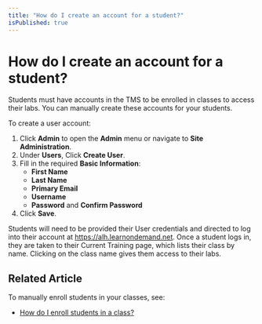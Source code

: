 ```yaml
---
title: "How do I create an account for a student?"
isPublished: true
---
```


# How do I create an account for a student?

Students must have accounts in the TMS to be enrolled in classes to access their labs. You can manually create these accounts for your students.

To create a user account:
1. Click **Admin** to open the **Admin** menu or navigate to **Site Administration**. 
1. Under **Users**, Click **Create User**.
1. Fill in the required **Basic Information**:
    - **First Name**
    - **Last Name**
    - **Primary Email**
    - **Username**
    - **Password** and **Confirm Password**
1. Click **Save**.

Students will need to be provided their User credentials and directed to log into their account at https://alh.learnondemand.net. Once a student logs in, they are taken to their Current Training page, which lists their class by name. Clicking on the class name gives them access to their labs. 

## Related Article
To manually enroll students in your classes, see:
- [How do I enroll students in a class?](../fulfilling-marketplace-order/enroll-students-in-class.md)
